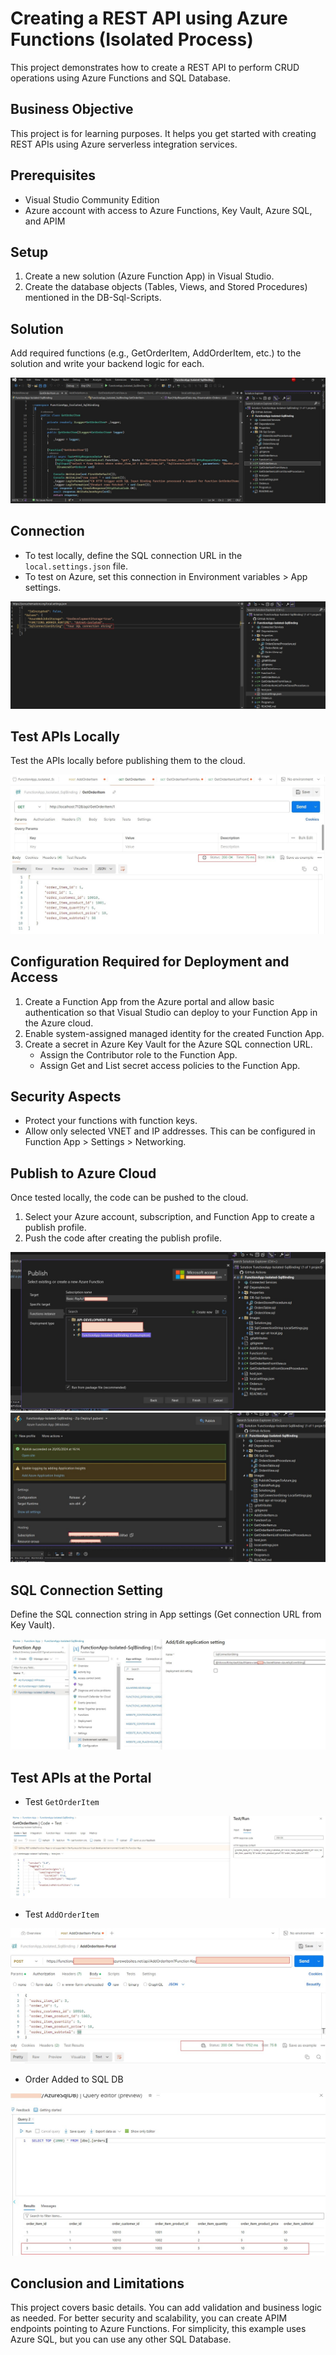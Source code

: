 # Creating a REST API using Azure Functions (Isolated Process)

This project demonstrates how to create a REST API to perform CRUD operations using Azure Functions and SQL Database.

## Business Objective

This project is for learning purposes. It helps you get started with creating REST APIs using Azure serverless integration services.

## Prerequisites

- Visual Studio Community Edition
- Azure account with access to Azure Functions, Key Vault, Azure SQL, and APIM

## Setup

1. Create a new solution (Azure Function App) in Visual Studio.
2. Create the database objects (Tables, Views, and Stored Procedures) mentioned in the DB-Sql-Scripts.

## Solution

Add required functions (e.g., GetOrderItem, AddOrderItem, etc.) to the solution and write your backend logic for each.

![Solution.jpg](Images/Solution.jpg)

## Connection

- To test locally, define the SQL connection URL in the `local.settings.json` file.
- To test on Azure, set this connection in Environment variables > App settings.

![SqlConnectionString-LocalSettings.jpg](Images/SqlConnectionString-LocalSettings.jpg)

## Test APIs Locally

Test the APIs locally before publishing them to the cloud.

![test-api-at-local.jpg](Images/test-api-at-local.jpg)

## Configuration Required for Deployment and Access

1. Create a Function App from the Azure portal and allow basic authentication so that Visual Studio can deploy to your Function App in the Azure cloud.
2. Enable system-assigned managed identity for the created Function App.
3. Create a secret in Azure Key Vault for the Azure SQL connection URL.
   - Assign the Contributor role to the Function App.
   - Assign Get and List secret access policies to the Function App.

## Security Aspects

- Protect your functions with function keys.
- Allow only selected VNET and IP addresses. This can be configured in Function App > Settings > Networking.

## Publish to Azure Cloud

Once tested locally, the code can be pushed to the cloud.
1. Select your Azure account, subscription, and Function App to create a publish profile.
2. Push the code after creating the publish profile.

![PublishChangesToAzure.jpg](Images/PublishChangesToAzure.jpg)
![PublishPush.jpg](Images/PublishPush.jpg)

## SQL Connection Setting

Define the SQL connection string in App settings (Get connection URL from Key Vault).

![SqlConnAppSetting.jpg](Images/SqlConnAppSetting.jpg)

## Test APIs at the Portal

- Test `GetOrderItem`

![TestGetOrderFromAzurePortal.jpg](Images/TestGetOrderFromAzurePortal.jpg)

- Test `AddOrderItem`

![TestAPIAddOrderItem.jpg](Images/TestAPIAddOrderItem.jpg)

- Order Added to SQL DB

![OrderAddedToSqlDb.jpg](Images/OrderAddedToSqlDb.jpg)

## Conclusion and Limitations

This project covers basic details. You can add validation and business logic as needed. For better security and scalability, you can create APIM endpoints pointing to Azure Functions. For simplicity, this example uses Azure SQL, but you can use any other SQL Database.